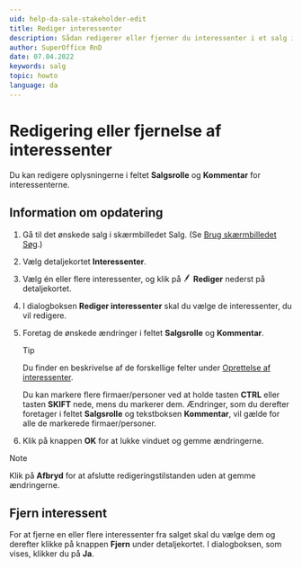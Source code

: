 ```yaml
---
uid: help-da-sale-stakeholder-edit
title: Rediger interessenter
description: Sådan redigerer eller fjerner du interessenter i et salg i SuperOffice.
author: SuperOffice RnD
date: 07.04.2022
keywords: salg
topic: howto
language: da
---
```


# Redigering eller fjernelse af interessenter

Du kan redigere oplysningerne i feltet **Salgsrolle** og **Kommentar** for interessenterne.

## Information om opdatering

1. Gå til det ønskede salg i skærmbilledet Salg. (Se [Brug skærmbilledet Søg][1].)

1. Vælg detaljekortet **Interessenter**.

1. Vælg én eller flere interessenter, og klik på ![ikonet][img1] **Rediger** nederst på detaljekortet.

1. I dialogboksen **Rediger interessenter** skal du vælge de interessenter, du vil redigere.

1. Foretag de ønskede ændringer i feltet **Salgsrolle** og **Kommentar**.

    > [!TIP]
    > Du finder en beskrivelse af de forskellige felter under [Oprettelse af interessenter][2].
    >
    > Du kan markere flere firmaer/personer ved at holde tasten **CTRL** eller tasten **SKIFT** nede, mens du markerer dem. Ændringer, som du derefter foretager i feltet **Salgsrolle** og tekstboksen **Kommentar**, vil gælde for alle de markerede firmaer/personer.

1. Klik på knappen **OK** for at lukke vinduet og gemme ændringerne.

> [!NOTE]
> Klik på **Afbryd** for at afslutte redigeringstilstanden uden at gemme ændringerne.

## Fjern interessent

For at fjerne en eller flere interessenter fra salget skal du vælge dem og derefter klikke på knappen **Fjern** under detaljekortet. I dialogboksen, som vises, klikker du på **Ja**.

<!-- Referenced links -->
[1]: ../../../search-options/learn/find-screen.md
[2]: create.md

<!-- Referenced images -->
[img1]: ../../../../media/icons/marketing-and-forms/edit.png

